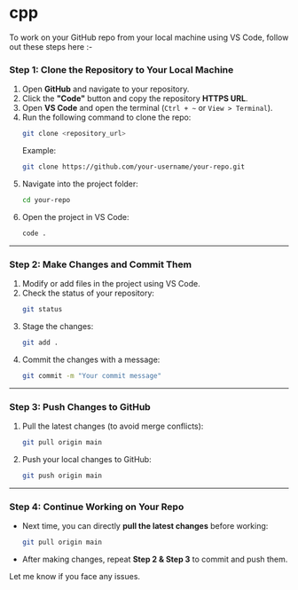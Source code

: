 # cpp
To work on your GitHub repo from your local machine using VS Code, follow out these steps here :-

### **Step 1: Clone the Repository to Your Local Machine**  
1. Open **GitHub** and navigate to your repository.  
2. Click the **"Code"** button and copy the repository **HTTPS URL**.  
3. Open **VS Code** and open the terminal (`Ctrl + ~` or `View > Terminal`).  
4. Run the following command to clone the repo:  
   ```sh
   git clone <repository_url>
   ```  
   Example:  
   ```sh
   git clone https://github.com/your-username/your-repo.git
   ```  
5. Navigate into the project folder:  
   ```sh
   cd your-repo
   ```  
6. Open the project in VS Code:  
   ```sh
   code .
   ```  

---

### **Step 2: Make Changes and Commit Them**  
1. Modify or add files in the project using VS Code.  
2. Check the status of your repository:  
   ```sh
   git status
   ```  
3. Stage the changes:  
   ```sh
   git add .
   ```  
4. Commit the changes with a message:  
   ```sh
   git commit -m "Your commit message"
   ```  

---

### **Step 3: Push Changes to GitHub**  
1. Pull the latest changes (to avoid merge conflicts):  
   ```sh
   git pull origin main
   ```  
2. Push your local changes to GitHub:  
   ```sh
   git push origin main
   ```  

---

### **Step 4: Continue Working on Your Repo**  
- Next time, you can directly **pull the latest changes** before working:  
  ```sh
  git pull origin main
  ```  
- After making changes, repeat **Step 2 & Step 3** to commit and push them.

Let me know if you face any issues.
